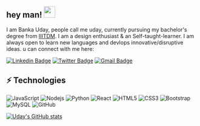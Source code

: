 

<!--
**Uday-GIT-hub/Uday-GIT-hub** is a ✨ _special_ ✨ repository because its `README.md` (this file) appears on your GitHub profile.

Here are some ideas to get you started:

 🔭 I’m currently working on ...
- 🌱 I’m currently learning ...
- 👯 I’m looking to collaborate on ...
- 🤔 I’m looking for help with ...
- 💬 Ask me about ...
- 📫 How to reach me: ...
- 😄 Pronouns: ...
- ⚡ Fun fact: ..
-->


## hey man! <img src="https://raw.githubusercontent.com/aemmadi/aemmadi/master/wave.gif" width="30px">

I am Banka Uday, people call me uday, currently pursuing my bachelor's degree  from [IIITDM](https://utdallas.edu/). I am a design enthusiast & an Self-taught-learner. I am always open to learn new languages and devlops innovative/disruptive ideas. u can connect with me here:

[![Linkedin Badge](https://img.shields.io/badge/-banka-uday-blue?style=flat-square&logo=Linkedin&logoColor=white&link=https://www.linkedin.com/in/banka-uday/)](https://www.linkedin.com/in/banka-uday/)
[![Twitter Badge](https://img.shields.io/badge/-kanna6501-purple?style=flat-square&logo=instagram&logoColor=white&link=https://instagram.com/kanna6501/)](https://instagram.com/kanna6501)
[![Gmail Badge](https://img.shields.io/badge/-udaychandu9999777@gmail.com-c14438?style=flat-square&logo=Gmail&logoColor=white&link=mailto:udaychandu9999777@gmail.com)](mailto:udaychandu9999777@gmail.com)

## ⚡ Technologies

![JavaScript](https://img.shields.io/badge/-JavaScript-black?style=flat-square&logo=javascript)
![Nodejs](https://img.shields.io/badge/-Nodejs-black?style=flat-square&logo=Node.js)
![Python](https://img.shields.io/badge/-Python-black?style=flat-square&logo=Python)
![React](https://img.shields.io/badge/-React-black?style=flat-square&logo=react)
![HTML5](https://img.shields.io/badge/-HTML5-E34F26?style=flat-square&logo=html5&logoColor=white)
![CSS3](https://img.shields.io/badge/-CSS3-1572B6?style=flat-square&logo=css3)
![Bootstrap](https://img.shields.io/badge/-Bootstrap-563D7C?style=flat-square&logo=bootstrap)
![MySQL](https://img.shields.io/badge/-MySQL-black?style=flat-square&logo=mysql)
![GitHub](https://img.shields.io/badge/-GitHub-181717?style=flat-square&logo=github)



[![Uday's GitHub stats](https://github-readme-stats.vercel.app/api?username=Uday-GIT-hub)](https://github.com/Uday-GIT-hub/github-readme-stats)



